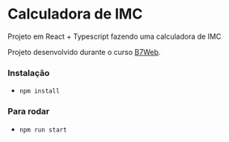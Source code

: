 # Calculadora de IMC

Projeto em React + Typescript fazendo uma calculadora de IMC

Projeto desenvolvido durante o curso [B7Web](https://b7web.com.br).

### Instalação
- `npm install`

### Para rodar
- `npm run start`